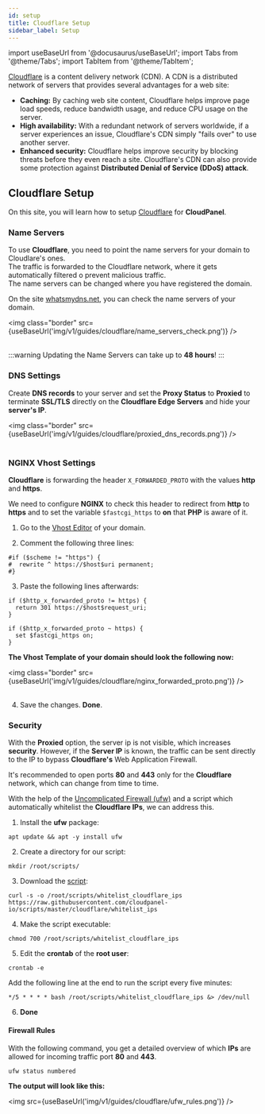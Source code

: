 ```yaml
---
id: setup
title: Cloudflare Setup
sidebar_label: Setup
---
```


import useBaseUrl from '@docusaurus/useBaseUrl';
import Tabs from '@theme/Tabs';
import TabItem from '@theme/TabItem';

[Cloudflare](https://www.cloudflare.com/) is a content delivery network (CDN). A CDN is a distributed network of servers that provides several advantages for a web site:

- **Caching:** By caching web site content, Cloudflare helps improve page load speeds, reduce bandwidth usage, and reduce CPU usage on the server.
- **High availability:** With a redundant network of servers worldwide, if a server experiences an issue, Cloudflare's CDN simply "fails over" to use another server.
- **Enhanced security:** Cloudflare helps improve security by blocking threats before they even reach a site. Cloudflare's CDN can also provide some protection against **Distributed Denial of Service (DDoS) attack**.

## Cloudflare Setup

On this site, you will learn how to setup [Cloudflare](https://www.cloudflare.com/) for **CloudPanel**.

### Name Servers

To use **Cloudflare**, you need to point the name servers for your domain to Cloudlare's ones. <br />
The traffic is forwarded to the Cloudflare network, where it gets automatically filtered o prevent malicious traffic. <br />
The name servers can be changed where you have registered the domain.

On the site [whatsmydns.net](https://www.whatsmydns.net/), you can check the name servers of your domain.

<img class="border" src={useBaseUrl('img/v1/guides/cloudflare/name_servers_check.png')} /> <br /><br />

:::warning
Updating the Name Servers can take up to **48 hours**!
:::

### DNS Settings

Create **DNS records** to your server and set the **Proxy Status** to **Proxied** to terminate **SSL/TLS** directly on the **Cloudflare Edge Servers** and hide your **server's IP**.

<img class="border" src={useBaseUrl('img/v1/guides/cloudflare/proxied_dns_records.png')} /> <br /><br />

### NGINX Vhost Settings

**Cloudflare** is forwarding the header `X_FORWARDED_PROTO` with the values **http** and **https**.

We need to configure **NGINX** to check this header to redirect from **http** to **https** and to set the variable `$fastcgi_https` to **on**
that **PHP** is aware of it.

1. Go to the [Vhost Editor](../../frontend-area/domains#vhost) of your domain.

2. Comment the following three lines:

```
#if ($scheme != "https") {
#  rewrite ^ https://$host$uri permanent;
#}
```

3. Paste the following lines afterwards:

```
if ($http_x_forwarded_proto != https) {
  return 301 https://$host$request_uri;
}
  
if ($http_x_forwarded_proto ~ https) {
  set $fastcgi_https on;
}
```

**The Vhost Template of your domain should look the following now:**

<img class="border" src={useBaseUrl('img/v1/guides/cloudflare/nginx_forwarded_proto.png')} /> <br /><br />

4. Save the changes. **Done**.

### Security

With the **Proxied** option, the server ip is not visible, which increases **security**.
However, if the **Server IP** is known, the traffic can be sent directly to the IP to bypass **Cloudflare's** Web Application Firewall.

It's recommended to open ports **80** and **443** only for the **Cloudflare** network, which can change from time to time.

With the help of the [Uncomplicated Firewall (ufw)](https://wiki.debian.org/Uncomplicated%20Firewall%20%28ufw%29) and a script which automatically 
whitelist the **Cloudflare IPs**, we can address this.

1. Install the **ufw** package:

```
apt update && apt -y install ufw
```

2. Create a directory for our script:

```
mkdir /root/scripts/
```

3. Download the [script](https://raw.githubusercontent.com/cloudpanel-io/scripts/master/cloudflare/whitelist_ips):

```
curl -s -o /root/scripts/whitelist_cloudflare_ips https://raw.githubusercontent.com/cloudpanel-io/scripts/master/cloudflare/whitelist_ips
```

4. Make the script executable:

```
chmod 700 /root/scripts/whitelist_cloudflare_ips
```

5. Edit the **crontab** of the **root user**:

```
crontab -e
```

Add the following line at the end to run the script every five minutes:

```
*/5 * * * * bash /root/scripts/whitelist_cloudflare_ips &> /dev/null
```

6. **Done**

#### Firewall Rules

With the following command, you get a detailed overview of which **IPs** are allowed for incoming traffic port **80** and **443**.

```
ufw status numbered
```

**The output will look like this:**

<img src={useBaseUrl('img/v1/guides/cloudflare/ufw_rules.png')} />